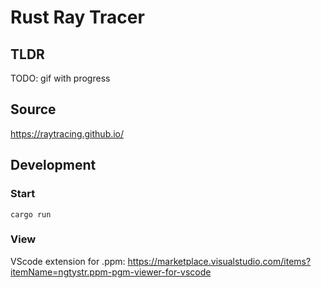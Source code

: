 # Rust Ray Tracer

## TLDR
TODO: gif with progress

## Source
https://raytracing.github.io/

## Development

### Start

```
cargo run
```

### View

VScode extension for .ppm: https://marketplace.visualstudio.com/items?itemName=ngtystr.ppm-pgm-viewer-for-vscode
